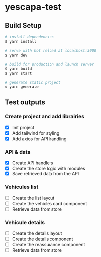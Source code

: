 # yescapa-test

## Build Setup

```bash
# install dependencies
$ yarn install

# serve with hot reload at localhost:3000
$ yarn dev

# build for production and launch server
$ yarn build
$ yarn start

# generate static project
$ yarn generate
```

## Test outputs

### **Create project and add librairies**
- [x] Init project
- [x] Add tailwind for styling
- [x] Add axios for API handling

### **API & data**
- [x] Create API handlers
- [x] Create the store logic with modules
- [x] Save retrieved data from the API

### **Vehicules list**
- [ ] Create the list layout
- [ ] Create the vehicles card component
- [ ] Retrieve data from store

### **Vehicule details**
- [ ] Create the details layout
- [ ] Create the details component
- [ ] Create the reassurance component
- [ ] Retrieve data from store
